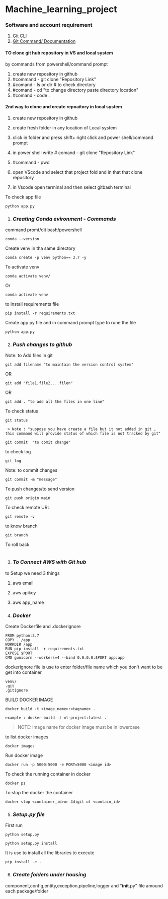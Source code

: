 # Machine_learning_project

### Software and account requirement

1. [Git CLI](https://git-scm.com/download/win)
2. [Git Command/ Documentation](https://git-scm.com/docs/git)


#### TO clone git hub repository in VS and local system

by commands from powershell/command prompt
1.  create new repository in github
2.  #command - git clone "Repository Link"
3.  #comand - ls or dir # to check directory
4.  #comand - cd "to change directory paste directory location"
5.  #comand - code .


#### 2nd way to clone and create repoaitory in local system

1. create new repository in github
2. create fresh folder in any location of Local system
3. click in folder and press shift+ right click and power shell/command prompt
4. in power shell write # comand  -  git clone "Repository Link"
4. #command - pwd
5. open VScode and select that project fold and in that that clone repository 

6. in Vscode open terminal and then select gitbash terminal 

To check app file 

````
python app.py
````



1. ### *Creating Conda evironment - Commands*



command promt/dit bash/powershell

````
conda --version
````
Create venv in tha same directory
````
conda create -p venv python== 3.7 -y  
````
To activate venv 

````
conda activate venv/
````
Or
````
conda activate venv
````

to install requirements file
````
pip install -r requirements.txt

````

Create app.py file and in command prompt type  to rune the file 
````
python app.py
````


2. ### *Push changes to github*

Note: to Add files in git 

````
git add filename "to maintain the version control system"
````
OR
````
git add "file1,file2....filen"
````
OR
````
git add . "to add all the files in one line"
````
To check status
````
git status 
````
````
 > Note : "suppose you have create a file but it not added in git , this command will provide status of which file is not tracked by git"
````

````
git commit  "to comit change"
````

to check log
````
git log
````

Note: to commit changes

````
git commit -m "message"
````

To push changes/to send version

````
git push origin main
````
To check remote URL

````
git remote -v
````
to know branch
````
git branch
````
To roll back

````
````

3. ### *To Connect AWS with Git hub*

to Setup we need 3 things

1. aws email 
2. aws apikey
3. aws app_name

4. ### *Docker*

Create Dockerfile and .dockerignore
````
FROM python:3.7
COPY . /app
WORKDIR /app
RUN pip install -r requirements.txt
EXPOSE $PORT
CMD gunicorn --workers=4 --bind 0.0.0.0:$PORT app:app
````
dockerignore file is use to enter folder/file name which you don't want to be get into container

````
venv/
.git
.gitignore
````

BUILD DOCKER IMAGE

```` 
docker build -t <image_name>:<tagname> .
````
````
example : docker build -t ml-project:latest .
````
> NOTE: Image name for docker image must be in lowercase

to list docker images

````
docker images
````

Run docker image

````
docker run -p 5000:5000 -e PORT=5000 <image id>
````
To check the running container in docker
````
docker ps
````

To stop the docker the container 
````
docker stop <container_id>or 4digit of <contain_id>
````

5. ### *Setup.py file*
First run
````
python setup.py
````
````
python setup.py install
````
It is use to install all the libraries to execute 
````
pip install -e .
````

6. ### *Create folders under housing*

component,config,entity,exception,pipeline,logger and "__init__.py" file amound each package/folder

